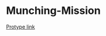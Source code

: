 # Munching-Mission
[Protype link](https://www.figma.com/proto/cu2SXvPRD66UCPgcjlRzXV/MUNCHING-MISSION?node-id=0%3A2&starting-point-node-id=0%3A2)
